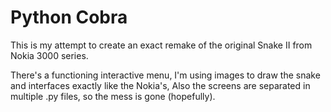 # Python Cobra

This is my attempt to create an exact remake of the original Snake II from Nokia 3000 series.

There's a functioning interactive menu,
I'm using images to draw the snake and interfaces exactly like the Nokia's,
Also the screens are separated in multiple .py files, so the mess is gone (hopefully).

